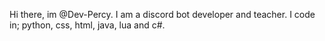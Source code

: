 Hi there, im @Dev-Percy. I am a discord bot developer and teacher. I code in; python, css, html, java, lua and c#.
<!---
Dev-Percy/Dev-Percy is a ✨ special ✨ repository because its `README.md` (this file) appears on your GitHub profile.
You can click the Preview link to take a look at your changes.
--->
